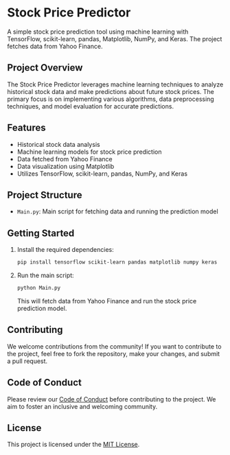 # Stock Price Predictor

A simple stock price prediction tool using machine learning with TensorFlow, scikit-learn, pandas, Matplotlib, NumPy, and Keras. The project fetches data from Yahoo Finance.

## Project Overview

The Stock Price Predictor leverages machine learning techniques to analyze historical stock data and make predictions about future stock prices. The primary focus is on implementing various algorithms, data preprocessing techniques, and model evaluation for accurate predictions.

## Features

- Historical stock data analysis
- Machine learning models for stock price prediction
- Data fetched from Yahoo Finance
- Data visualization using Matplotlib
- Utilizes TensorFlow, scikit-learn, pandas, NumPy, and Keras

## Project Structure

- `Main.py`: Main script for fetching data and running the prediction model

## Getting Started

1. Install the required dependencies:

    ```bash
    pip install tensorflow scikit-learn pandas matplotlib numpy keras
    ```

2. Run the main script:

    ```bash
    python Main.py
    ```

    This will fetch data from Yahoo Finance and run the stock price prediction model.

## Contributing

We welcome contributions from the community! If you want to contribute to the project, feel free to fork the repository, make your changes, and submit a pull request.

## Code of Conduct

Please review our [Code of Conduct](CODE_OF_CONDUCT.md) before contributing to the project. We aim to foster an inclusive and welcoming community.

## License

This project is licensed under the [MIT License](LICENSE).

